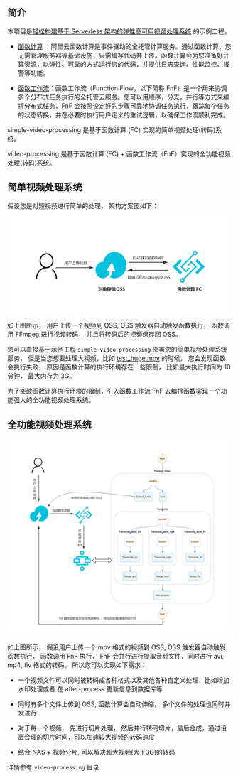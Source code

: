 ## 简介

本项目是[轻松构建基于 Serverless 架构的弹性高可用视频处理系统]() 的示例工程。

- [函数计算](https://help.aliyun.com/product/50980.html) ：阿里云函数计算是事件驱动的全托管计算服务。通过函数计算，您无需管理服务器等基础设施，只需编写代码并上传。函数计算会为您准备好计算资源，以弹性、可靠的方式运行您的代码，并提供日志查询、性能监控、报警等功能。

- [函数工作流](https://help.aliyun.com/product/113549.html)：函数工作流（Function Flow，以下简称 FnF）是一个用来协调多个分布式任务执行的全托管云服务。您可以用顺序，分支，并行等方式来编排分布式任务，FnF 会按照设定好的步骤可靠地协调任务执行，跟踪每个任务的状态转换，并在必要时执行用户定义的重试逻辑，以确保工作流顺利完成。

simple-video-processing 是基于函数计算 (FC) 实现的简单视频处理(转码)系统。

video-processing 是基于函数计算 (FC) + 函数工作流（FnF）实现的全功能视频处理(转码)系统。

## 简单视频处理系统

假设您是对短视频进行简单的处理， 架构方案图如下：

![image](simple-video-processing/main.png)

如上图所示， 用户上传一个视频到 OSS, OSS 触发器自动触发函数执行， 函数调用 FFmpeg 进行视频转码， 并且将转码后的视频保存回 OSS。

您可以直接基于示例工程 `simple-video-processing` 部署您的简单视频处理系统服务， 但是当您想要处理大视频，比如 [test_huge.mov](https://fc-hz-demo.oss-cn-hangzhou.aliyuncs.com/fnf_video/inputs/test_huge.mov) 的时候， 您会发现函数会执行失败， 原因是函数计算的执行环境存在一些限制， 比如最大执行时间为 10 分钟， 最大内存为 3G。

为了突破函数计算执行环境的限制，引入函数工作流 FnF 去编排函数实现一个功能强大的全功能视频处理系统。

## 全功能视频处理系统

![image](video-processing/flow.png)

如上图所示， 假设用户上传一个 mov 格式的视频到 OSS, OSS 触发器自动触发函数执行， 函数调用 FnF 执行， FnF 会并行进行提取音频文件，同时进行 avi, mp4, flv 格式的转码。 所以您可以实现如下需求：

- 一个视频文件可以同时被转码成各种格式以及其他各种自定义处理，比如增加水印处理或者 在 after-process 更新信息到数据库等

- 同时有多个文件上传到 OSS, 函数计算会自动伸缩， 多个文件的处理也同时并发进行

- 对于每一个视频， 先进行切片处理， 然后并行转码切片，最后合成，通过设置合理的切片时间，可以加速较大视频的转码速度

- 结合 NAS + 视频分片, 可以解决超大视频(大于3G)的转码

详情参考 `video-processing` 目录